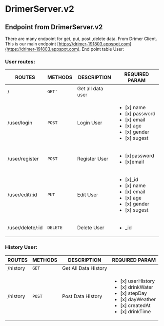 # DrimerServer.v2
## Endpoint from DrimerServer.v2

There are many endpoint for get, put, post ,delete data. From Drimer Client. 
This is our main endpoint [https://drimer-191803.appspot.com](https://drimer-191803.appspot.com).
End point table User:
### User routes:

|         ROUTES       |METHODS                          |DESCRIPTION	| REQUIRED PARAM                         |
|----------------|-------------------------------|-----------------------------|-----------------------|
|/|`GET'`            |Get all data user            | |
|/user/login|`POST`            |Login User            |<ul><li>[x] name</li><li>[x] password</li><li>[x] email</li><li>[x] age</li><li>[x] gender</li><li>[x] sugest</li></ul>
|/user/register|`POST`|Register User|<ul><li>[x]password</li><li>[x]email</li></ul>
|/user/edit/:id|`PUT`|Edit User|<ul><li>[x]_id<li>[x] name</li><li>[x] email</li><li>[x] age</li><li>[x] gender</li><li>[x] sugest</li></li></ul>
|/user/delete/:id|`DELETE`|Delete User|<ul><li>_id</li></ul>


### History User:

|         ROUTES       |METHODS                          |DESCRIPTION	| REQUIRED PARAM                         |
|----------------|-------------------------------|-----------------------------|-----------------------|
|/history|`GET`|Get All Data History||
|/history|`POST`|Post Data History|<ul><li>[x] userHistory</li><li>[x] drinkWater</li><li>[x] stepDay</li><li>[x] dayWeather</li><li>[x] createdAt</li><li>[x] drinkTime</li></ul>